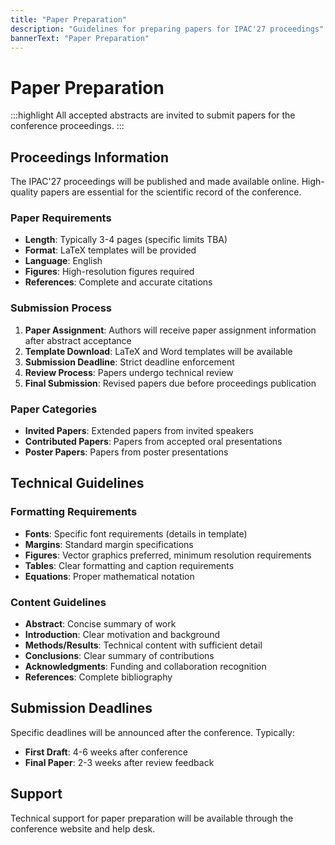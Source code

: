 ```yaml
---
title: "Paper Preparation"
description: "Guidelines for preparing papers for IPAC'27 proceedings"
bannerText: "Paper Preparation"
---
```


# Paper Preparation

:::highlight
All accepted abstracts are invited to submit papers for the conference proceedings.
:::

## Proceedings Information

The IPAC'27 proceedings will be published and made available online. High-quality papers are essential for the scientific record of the conference.

### Paper Requirements

- **Length**: Typically 3-4 pages (specific limits TBA)
- **Format**: LaTeX templates will be provided
- **Language**: English
- **Figures**: High-resolution figures required
- **References**: Complete and accurate citations

### Submission Process

1. **Paper Assignment**: Authors will receive paper assignment information after abstract acceptance
2. **Template Download**: LaTeX and Word templates will be available
3. **Submission Deadline**: Strict deadline enforcement
4. **Review Process**: Papers undergo technical review
5. **Final Submission**: Revised papers due before proceedings publication

### Paper Categories

- **Invited Papers**: Extended papers from invited speakers
- **Contributed Papers**: Papers from accepted oral presentations
- **Poster Papers**: Papers from poster presentations

## Technical Guidelines

### Formatting Requirements

- **Fonts**: Specific font requirements (details in template)
- **Margins**: Standard margin specifications
- **Figures**: Vector graphics preferred, minimum resolution requirements
- **Tables**: Clear formatting and caption requirements
- **Equations**: Proper mathematical notation

### Content Guidelines

- **Abstract**: Concise summary of work
- **Introduction**: Clear motivation and background
- **Methods/Results**: Technical content with sufficient detail
- **Conclusions**: Clear summary of contributions
- **Acknowledgments**: Funding and collaboration recognition
- **References**: Complete bibliography

## Submission Deadlines

Specific deadlines will be announced after the conference. Typically:
- **First Draft**: 4-6 weeks after conference
- **Final Paper**: 2-3 weeks after review feedback

## Support

Technical support for paper preparation will be available through the conference website and help desk.
